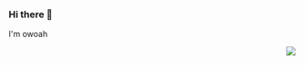 ### Hi there 👋
I'm owoah


<img align="right" src="https://github-readme-stats.vercel.app/api?username=hyggecat&showicon=true&icon_colorCE1D2D&text_color=718096&bg_color=171C28">
